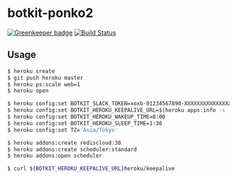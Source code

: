 # botkit-ponko2

[![Greenkeeper badge](https://badges.greenkeeper.io/ponko2/botkit-ponko2.svg)](https://greenkeeper.io/)
[![Build Status](https://travis-ci.org/ponko2/botkit-ponko2.svg?branch=master)](https://travis-ci.org/ponko2/botkit-ponko2)

## Usage

```sh
$ heroku create
$ git push heroku master
$ heroku ps:scale web=1
$ heroku open
```

```sh
$ heroku config:set BOTKIT_SLACK_TOKEN=xoxb-01234567890-XXXXXXXXXXXXXXXXXXXXXXXX
$ heroku config:set BOTKIT_HEROKU_KEEPALIVE_URL=$(heroku apps:info -s | grep web-url | cut -d= -f2)
$ heroku config:set BOTKIT_HEROKU_WAKEUP_TIME=8:00
$ heroku config:set BOTKIT_HEROKU_SLEEP_TIME=1:30
$ heroku config:set TZ='Asia/Tokyo'
```

```sh
$ heroku addons:create rediscloud:30
$ heroku addons:create scheduler:standard
$ heroku addons:open scheduler
```

```sh
$ curl ${BOTKIT_HEROKU_KEEPALIVE_URL}heroku/keepalive
```
